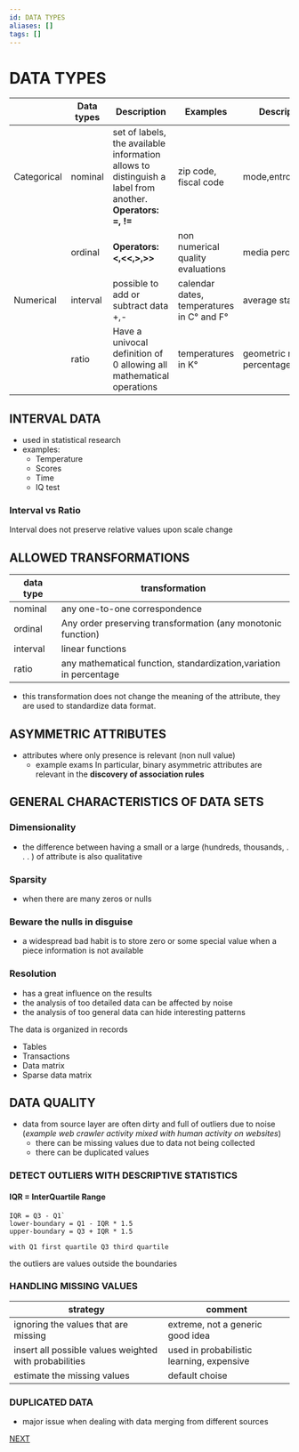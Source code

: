```yaml
---
id: DATA TYPES
aliases: []
tags: []
---
```


# DATA TYPES

|  | Data types | Description | Examples | Descriptive statistics allowed | Domain |
| ---- | ---- | ---- | ---- | ---- | ---- |
| Categorical | nominal | set of labels, the available information allows to distinguish a label from another. **Operators: =, !=** | zip code, fiscal code | mode,entropy,contingency,correlation | Discrete |
|  | ordinal | **Operators: <,<<,>,>>** | non numerical quality evaluations | media percentiles rank correlations | Discrete |
| Numerical | interval | possible to add or subtract data +,- | calendar dates, temperatures in C° and F° | average standard deviations | Continous |
|  | ratio | Have a univocal definition of 0 allowing all mathematical operations | temperatures in K° | geometric mean harmonic mean percentage variation | Continous |


## INTERVAL DATA

- used in statistical research
- examples:
	- Temperature
	- Scores
	- Time
	- IQ test

### Interval vs Ratio
Interval does not preserve relative values upon scale change

## ALLOWED TRANSFORMATIONS

| data type | transformation                                                     |
| --------- | ------------------------------------------------------------------ |
| nominal   | any one-to-one correspondence                                      |
| ordinal   | Any order preserving transformation (any monotonic function)       |
| interval  | linear functions                                                   |
| ratio     | any mathematical function, standardization,variation in percentage |

- this transformation does not change the meaning of the attribute, they are used to standardize data format.

## ASYMMETRIC ATTRIBUTES

- attributes where only presence is relevant (non null value)
	- example exams
In particular, binary asymmetric attributes are relevant in the **discovery of association rules**

## GENERAL CHARACTERISTICS OF DATA SETS
### Dimensionality
 - the difference between having a small or a large (hundreds, thousands, . . . ) of attribute is also qualitative
### Sparsity
- when there are many zeros or nulls
### Beware the nulls in disguise
- a widespread bad habit is to store zero or some special value when a piece information is not available
### Resolution
- has a great influence on the results
- the analysis of too detailed data can be affected by noise
- the analysis of too general data can hide interesting patterns

The data is organized in records
- Tables
- Transactions
- Data matrix
- Sparse data matrix
## DATA QUALITY

- data from source layer are often dirty and full of outliers due to noise (*example web crawler activity mixed with human activity on websites*)
	- there can be missing values due to data not being collected
	- there can be duplicated values

### DETECT OUTLIERS WITH DESCRIPTIVE STATISTICS

#### IQR = InterQuartile Range

```
IQR = Q3 - Q1`
lower-boundary = Q1 - IQR * 1.5
upper-boundary = Q3 + IQR * 1.5

with Q1 first quartile Q3 third quartile
```

the outliers are values outside the boundaries

### HANDLING MISSING VALUES

| strategy                                              | comment                                   |
| ----------------------------------------------------- | ----------------------------------------- |
| ignoring the values that are missing                  | extreme, not a generic good idea          |
| insert all possible values weighted with probabilities | used in probabilistic learning, expensive |
| estimate the missing values| default choise|

### DUPLICATED DATA

- major issue when dealing with data merging from different sources

 [NEXT](datamining/DATA_PREPROCESSING.md)
